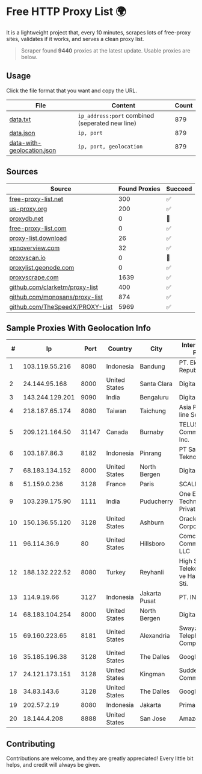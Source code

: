 
# Free HTTP Proxy List 🌍

It is a lightweight project that, every 10 minutes, scrapes lots of free-proxy sites, validates if it works, and serves a clean proxy list.


> Scraper found **9440** proxies at the latest update. Usable proxies are below.

## Usage

Click the file format that you want and copy the URL.


|File|Content|Count|
|----|-------|-----|
|[data.txt](https://raw.githubusercontent.com/themiralay/Proxy-List-World/master/data.txt)|`ip_address:port` combined (seperated new line)|879|
|[data.json](https://raw.githubusercontent.com/themiralay/Proxy-List-World/master/data.json)|`ip, port`|879|
|[data-with-geolocation.json](https://raw.githubusercontent.com/themiralay/Proxy-List-World/master/data-with-geolocation.json)|`ip, port, geolocation`|879|

## Sources

|Source|Found Proxies|Succeed|
|------|-------------|-------|
|[free-proxy-list.net](https://free-proxy-list.net)|300|✅|
|[us-proxy.org](https://www.us-proxy.org)|200|✅|
|[proxydb.net](http://proxydb.net)|0|🚫|
|[free-proxy-list.com](https://free-proxy-list.com/?page=&port=&type%5B%5D=http&type%5B%5D=https&up_time=0&search=Search)|0|✅|
|[proxy-list.download](https://www.proxy-list.download/HTTP)|26|✅|
|[vpnoverview.com](https://vpnoverview.com/privacy/anonymous-browsing/free-proxy-servers)|32|✅|
|[proxyscan.io](https://www.proxyscan.io)|0|🚫|
|[proxylist.geonode.com](https://proxylist.geonode.com/api/proxy-list?limit=300&page=1&sort_by=lastChecked&sort_type=desc&protocols=http,https)|0|✅|
|[proxyscrape.com](https://api.proxyscrape.com/v2/?request=displayproxies&protocol=http&timeout=10000&country=all&ssl=all&anonymity=all)|1639|✅|
|[github.com/clarketm/proxy-list](https://raw.githubusercontent.com/clarketm/proxy-list/master/proxy-list-raw.txt)|400|✅|
|[github.com/monosans/proxy-list](https://raw.githubusercontent.com/monosans/proxy-list/main/proxies/http.txt)|874|✅|
|[github.com/TheSpeedX/PROXY-List](https://raw.githubusercontent.com/TheSpeedX/PROXY-List/master/http.txt)|5969|✅|


## Sample Proxies With Geolocation Info

|#|Ip|Port|Country|City|Internet Service Provider|
|-|--|----|-------|----|-------------------------|
|1|103.119.55.216|8080|Indonesia|Bandung|PT. Eka Mas Republik|
|2|24.144.95.168|8000|United States|Santa Clara|DigitalOcean, LLC|
|3|143.244.129.201|9090|India|Bengaluru|DigitalOcean, LLC|
|4|218.187.65.174|8080|Taiwan|Taichung|Asia Pacific On-line Services Inc.|
|5|209.121.164.50|31147|Canada|Burnaby|TELUS Communications Inc.|
|6|103.187.86.3|8182|Indonesia|Pinrang|PT Satunol Digital Teknologi|
|7|68.183.134.152|8000|United States|North Bergen|DigitalOcean, LLC|
|8|51.159.0.236|3128|France|Paris|SCALEWAY|
|9|103.239.175.90|1111|India|Puducherry|One Eight Technologies Private Limited|
|10|150.136.55.120|3128|United States|Ashburn|Oracle Corporation|
|11|96.114.36.9|80|United States|Hillsboro|Comcast Cable Communications, LLC|
|12|188.132.222.52|8080|Turkey|Reyhanli|High Speed Telekomunikasyon ve Hab. Hiz. Ltd. Sti.|
|13|114.9.19.66|3127|Indonesia|Jakarta Pusat|PT. INDOSAT Tbk|
|14|68.183.104.254|8000|United States|North Bergen|DigitalOcean, LLC|
|15|69.160.223.65|8181|United States|Alexandria|Swayzee Telephone Company, Inc.|
|16|35.185.196.38|3128|United States|The Dalles|Google LLC|
|17|24.121.173.151|3128|United States|Kingman|Suddenlink Communications|
|18|34.83.143.6|3128|United States|The Dalles|Google LLC|
|19|202.57.2.19|8080|Indonesia|Jakarta|Primanet - ISP|
|20|18.144.4.208|8888|United States|San Jose|Amazon.com, Inc.|



## Contributing

Contributions are welcome, and they are greatly appreciated! Every
little bit helps, and credit will always be given.

